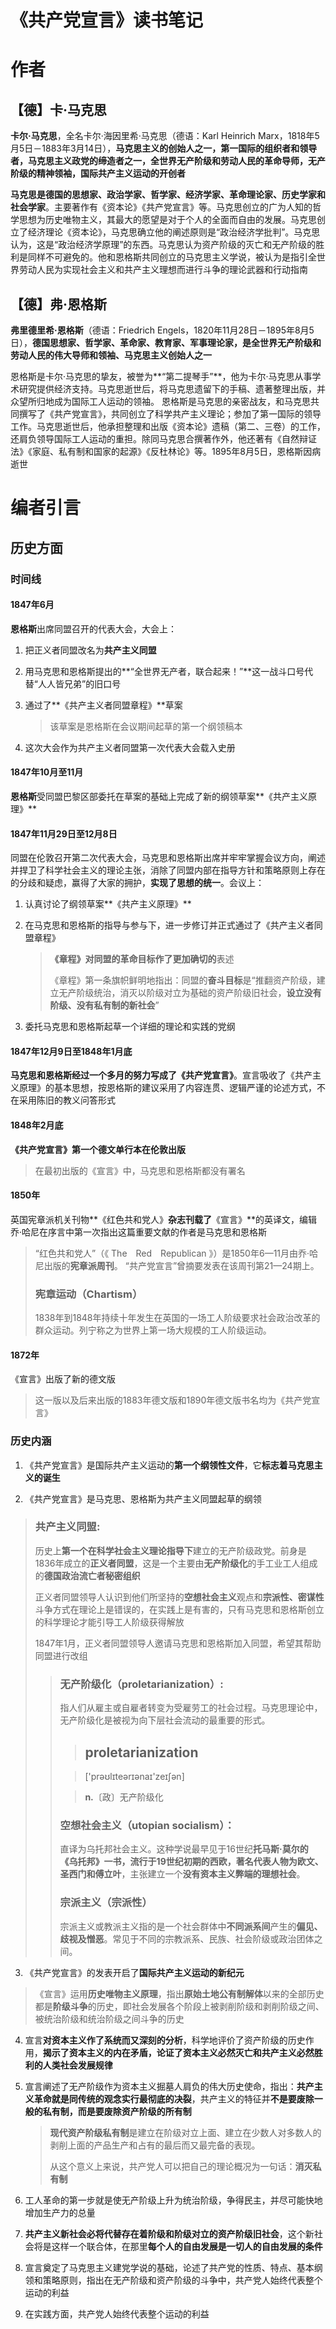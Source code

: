 # 《共产党宣言》读书笔记

# 作者

## 【德】卡·马克思 

**卡尔·马克思**，全名卡尔·海因里希·马克思（德语：Karl Heinrich Marx，1818年5月5日－1883年3月14日），**马克思主义的创始人之一，第一国际的组织者和领导者，马克思主义政党的缔造者之一，全世界无产阶级和劳动人民的革命导师，无产阶级的精神领袖，国际共产主义运动的开创者**

**马克思是德国的思想家、政治学家、哲学家、经济学家、革命理论家、历史学家和社会学家**。主要著作有《资本论》《共产党宣言》等。马克思创立的广为人知的哲学思想为历史唯物主义，其最大的愿望是对于个人的全面而自由的发展。马克思创立了经济理论《资本论》，马克思确立他的阐述原则是“政治经济学批判”。马克思认为，这是“政治经济学原理”的东西。马克思认为资产阶级的灭亡和无产阶级的胜利是同样不可避免的。他和恩格斯共同创立的马克思主义学说，被认为是指引全世界劳动人民为实现社会主义和共产主义理想而进行斗争的理论武器和行动指南

## 【德】弗·恩格斯

**弗里德里希·恩格斯**（德语：Friedrich Engels，1820年11月28日－1895年8月5日），**德国思想家、哲学家、革命家、教育家、军事理论家，是全世界无产阶级和劳动人民的伟大导师和领袖、马克思主义创始人之一**

恩格斯是卡尔·马克思的挚友，被誉为**“第二提琴手”**，他为卡尔·马克思从事学术研究提供经济支持。马克思逝世后，将马克思遗留下的手稿、遗著整理出版，并众望所归地成为国际工人运动的领袖。 恩格斯是马克思的亲密战友，和马克思共同撰写了《共产党宣言》，共同创立了科学共产主义理论；参加了第一国际的领导工作。马克思逝世后，他承担整理和出版《资本论》遗稿（第二、三卷）的工作，还肩负领导国际工人运动的重担。除同马克思合撰著作外，他还著有《自然辩证法》《家庭、私有制和国家的起源》《反杜林论》等。1895年8月5日，恩格斯因病逝世

# 编者引言

## 历史方面

### 时间线

#### 1847年6月

**恩格斯**出席同盟召开的代表大会，大会上：

1. 把正义者同盟改名为**共产主义同盟**

2. 用马克思和恩格斯提出的**“全世界无产者，联合起来！”**这一战斗口号代替“人人皆兄弟”的旧口号

3. 通过了**《共产主义者同盟章程》**草案

   > 该草案是恩格斯在会议期间起草的第一个纲领稿本
   
4. 这次大会作为共产主义者同盟第一次代表大会载入史册

#### 1847年10月至11月

**恩格斯**受同盟巴黎区部委托在草案的基础上完成了新的纲领草案**《共产主义原理》**

#### 1847年11月29日至12月8日

同盟在伦敦召开第二次代表大会，马克思和恩格斯出席并牢牢掌握会议方向，阐述并捍卫了科学社会主义的理论主张，消除了同盟内部在指导方针和策略原则上存在的分歧和疑虑，赢得了大家的拥护，**实现了思想的统一**。会议上：

1. 认真讨论了纲领草案**《共产主义原理》**

2. 在马克思和恩格斯的指导与参与下，进一步修订并正式通过了《共产主义者同盟章程》

   > **《章程》**对同盟的革命目标作了**更加确切的**表述
   >
   > 《章程》第一条旗帜鲜明地指出：同盟的**奋斗目标**是“推翻资产阶级，建立无产阶级统治，消灭以阶级对立为基础的资产阶级旧社会，**设立没有阶级、没有私有制的新社会**”

3. 委托马克思和恩格斯起草一个详细的理论和实践的党纲

#### 1847年12月9日至1848年1月底

**马克思和恩格斯经过一个多月的努力写成了《共产党宣言》**。宣言吸收了《共产主义原理》的基本思想，按恩格斯的建议采用了内容连贯、逻辑严谨的论述方式，不在采用陈旧的教义问答形式

#### 1848年2月底

**《共产党宣言》第一个德文单行本在伦敦出版**

> 在最初出版的《宣言》中，马克思和恩格斯都没有署名

#### 1850年

英国宪章派机关刊物**《红色共和党人》**杂志刊载了**《宣言》**的英译文，编辑乔·哈尼在序言中第一次指出这篇重要文献的作者是马克思和恩格斯

> “红色共和党人”（《 The　Red　Republican 》）是1850年6—11月由乔·哈尼出版的**宪章派周刊**。 “共产党宣言”曾摘要发表在该周刊第21—24期上。
>
> ### **宪章运动（Chartism）**
>
> 1838年到1848年持续十年发生在英国的一场工人阶级要求社会政治改革的群众运动。列宁称之为世界上第一场大规模的工人阶级运动。

#### 1872年

《宣言》出版了新的德文版

> 这一版以及后来出版的1883年德文版和1890年德文版书名均为《共产党宣言》

### 历史内涵

1. 《共产党宣言》是国际共产主义运动的**第一个纲领性文件**，它**标志着马克思主义的诞生**

2. 《共产党宣言》是马克思、恩格斯为共产主义同盟起草的纲领

> ### 共产主义同盟:
>
> 历史上**第一个在科学社会主义理论指导下**建立的无产阶级政党。前身是1836年成立的**正义者同盟**，这是一个主要由**无产阶级化**的手工业工人组成的**德国政治流亡者秘密组织**
>
> 正义者同盟领导人认识到他们所坚持的**空想社会主义**观点和**宗派性、密谋性**斗争方式在理论上是错误的，在实践上是有害的，只有马克思和恩格斯创立的科学理论才能引导工人阶级获得解放
>
> 1847年1月，正义者同盟领导人邀请马克思和恩格斯加入同盟，希望其帮助同盟进行改组
>
> >### 无产阶级化（**proletarianization**）:
> >
> >指人们从雇主或自雇者转变为受雇劳工的社会过程。马克思理论中，无产阶级化是被视为向下层社会流动的最重要的形式。
> >
> >>##  **proletarianization**
> >
> >>['prəʊlɪteərɪənaɪ'zeɪʃən]
> >
> >>**n.**〔政〕无产阶级化
> >
> >### 空想社会主义（utopian socialism）：
> >
> >直译为乌托邦社会主义。这种学说最早见于16世纪**托马斯·莫尔的《乌托邦》**一书，流行于19世纪初期的西欧，著名代表人物为**欧文、圣西门和傅立叶**，主张建立一个**没有资本主义弊端的理想社会**。
> >
> >### 宗派主义（宗派性）
> >
> >宗派主义或教派主义指的是一个社会群体中**不同派系间**产生的**偏见、歧视及憎恶**。常见于不同的宗教派系、民族、社会阶级或政治团体之间。

3. 《共产党宣言》的发表开启了**国际共产主义运动的新纪元**

> 《宣言》运用**历史唯物主义原理**，指出**原始土地公有制解体**以来的全部历史都是**阶级斗争**的历史，即社会发展各个阶段上被剥削阶级和剥削阶级之间、被统治阶级和统治阶级之间斗争的历史

4. 宣言**对资本主义作了系统而又深刻的分析**，科学地评价了资产阶级的历史作用，**揭示了资本主义的内在矛盾，论证了资本主义必然灭亡和共产主义必然胜利的人类社会发展规律**

5. 宣言阐述了无产阶级作为资本主义掘墓人肩负的伟大历史使命，指出：**共产主义革命就是同传统的观念实行最彻底的决裂**，共产主义的特征并**不是要废除一般的私有制，而是要废除资产阶级的所有制**

   > **现代资产阶级私有制**是建立在阶级对立上面、建立在少数人对多数人的剥削上面的产品生产和占有的最后而又最完备的表现。
   >
   > 从这个意义上来说，共产党人可以把自己的理论概况为一句话：**消灭私有制**

6. 工人革命的第一步就是使无产阶级上升为统治阶级，争得民主，并尽可能快地增加生产力的总量

7. **共产主义新社会必将代替存在着阶级和阶级对立的资产阶级旧社会**，这个新社会将是这样一个联合体，在那里**每个人的自由发展是一切人的自由发展的条件**

8. 宣言奠定了马克思主义建党学说的基础，论述了共产党的性质、特点、基本纲领和策略原则，指出在无产阶级和资产阶级的斗争中，共产党人始终代表整个运动的利益

9. 在实践方面，共产党人始终代表整个运动的利益
